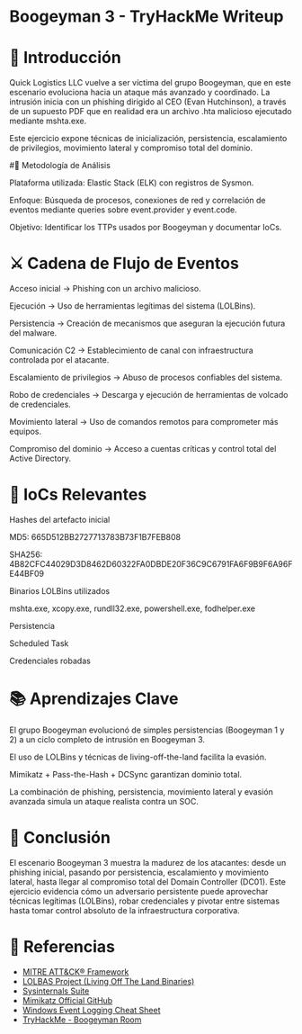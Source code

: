 # Boogeyman 3 - TryHackMe Writeup

# 📌 Introducción

Quick Logistics LLC vuelve a ser víctima del grupo Boogeyman, que en este escenario evoluciona hacia un ataque más avanzado y coordinado.
La intrusión inicia con un phishing dirigido al CEO (Evan Hutchinson), a través de un supuesto PDF que en realidad era un archivo .hta malicioso ejecutado mediante mshta.exe.

Este ejercicio expone técnicas de inicialización, persistencia, escalamiento de privilegios, movimiento lateral y compromiso total del dominio.


#🔎 Metodología de Análisis

Plataforma utilizada: Elastic Stack (ELK) con registros de Sysmon.

Enfoque: Búsqueda de procesos, conexiones de red y correlación de eventos mediante queries sobre event.provider y event.code.

Objetivo: Identificar los TTPs usados por Boogeyman y documentar IoCs.


# ⚔️ Cadena de Flujo de Eventos

Acceso inicial → Phishing con un archivo malicioso.

Ejecución → Uso de herramientas legítimas del sistema (LOLBins).

Persistencia → Creación de mecanismos que aseguran la ejecución futura del malware.

Comunicación C2 → Establecimiento de canal con infraestructura controlada por el atacante.

Escalamiento de privilegios → Abuso de procesos confiables del sistema.

Robo de credenciales → Descarga y ejecución de herramientas de volcado de credenciales.

Movimiento lateral → Uso de comandos remotos para comprometer más equipos.

Compromiso del dominio → Acceso a cuentas críticas y control total del Active Directory.


# 🧩 IoCs Relevantes

Hashes del artefacto inicial

MD5: 665D512BB2727713783B73F1B7FEB808

SHA256: 4B82CFC44029D3D8462D60322FA0DBDE20F36C9C6791FA6F9B9F6A96FE44BF09

Binarios LOLBins utilizados

mshta.exe, xcopy.exe, rundll32.exe, powershell.exe, fodhelper.exe

Persistencia

Scheduled Task

Credenciales robadas


# 📚 Aprendizajes Clave

El grupo Boogeyman evolucionó de simples persistencias (Boogeyman 1 y 2) a un ciclo completo de intrusión en Boogeyman 3.

El uso de LOLBins y técnicas de living-off-the-land facilita la evasión.

Mimikatz + Pass-the-Hash + DCSync garantizan dominio total.

La combinación de phishing, persistencia, movimiento lateral y evasión avanzada simula un ataque realista contra un SOC.


# 🏁 Conclusión

El escenario Boogeyman 3 muestra la madurez de los atacantes: desde un phishing inicial, pasando por persistencia, escalamiento y movimiento lateral, hasta llegar al compromiso total del Domain Controller (DC01).
Este ejercicio evidencia cómo un adversario persistente puede aprovechar técnicas legítimas (LOLBins), robar credenciales y pivotar entre sistemas hasta tomar control absoluto de la infraestructura corporativa.


# 📖 Referencias  

- [MITRE ATT&CK® Framework](https://attack.mitre.org/)  
- [LOLBAS Project (Living Off The Land Binaries)](https://lolbas-project.github.io/)  
- [Sysinternals Suite](https://learn.microsoft.com/en-us/sysinternals/)  
- [Mimikatz Official GitHub](https://github.com/gentilkiwi/mimikatz)  
- [Windows Event Logging Cheat Sheet](https://www.mandiant.com/resources/windows-event-logging)  
- [TryHackMe - Boogeyman Room](https://tryhackme.com)  
